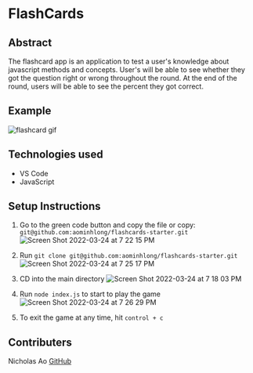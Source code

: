 # FlashCards #

## Abstract ##
The flashcard app is an application to test a user's knowledge about javascript methods and concepts. User's will be able to see whether they got the question right or wrong throughout the round. At the end of the round, users will be able to see the percent they got correct. 


## Example ##
![flashcard gif](https://user-images.githubusercontent.com/89413678/160036695-398b24d0-6fe4-4bb4-96fb-5fe167e39f88.gif)


## Technologies used ##
- VS Code 
- JavaScript


## Setup Instructions ##
1. Go to the green code button and copy the file or copy: `git@github.com:aominhlong/flashcards-starter.git`
![Screen Shot 2022-03-24 at 7 22 15 PM](https://user-images.githubusercontent.com/89413678/160036390-b7033854-b249-4170-9f47-e2bd36279aff.png)

2. Run `git clone git@github.com:aominhlong/flashcards-starter.git`
![Screen Shot 2022-03-24 at 7 25 17 PM](https://user-images.githubusercontent.com/89413678/160036571-053dd575-a7ee-4152-a549-18d7d682db64.png)

3. CD into the main directory 
![Screen Shot 2022-03-24 at 7 18 03 PM](https://user-images.githubusercontent.com/89413678/160036201-cc28cc2f-984f-4923-bb4a-1327445097e8.png)

4. Run `node index.js` to start to play the game
![Screen Shot 2022-03-24 at 7 26 29 PM](https://user-images.githubusercontent.com/89413678/160036667-f7013e7f-eac1-4288-86a9-647ae57a64e0.png)

5. To exit the game at any time, hit `control + c`


## Contributers ##

Nicholas Ao [GitHub](https://github.com/aominhlong/flashcards-starter)